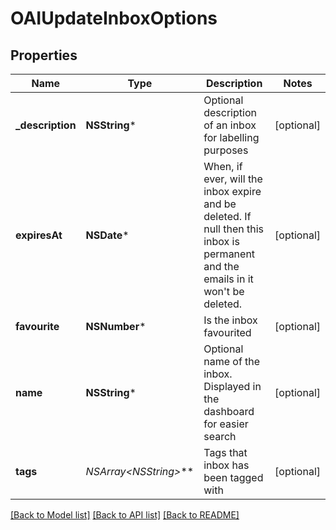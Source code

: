 # OAIUpdateInboxOptions

## Properties
Name | Type | Description | Notes
------------ | ------------- | ------------- | -------------
**_description** | **NSString*** | Optional description of an inbox for labelling purposes | [optional] 
**expiresAt** | **NSDate*** | When, if ever, will the inbox expire and be deleted. If null then this inbox is permanent and the emails in it won&#39;t be deleted. | [optional] 
**favourite** | **NSNumber*** | Is the inbox favourited | [optional] 
**name** | **NSString*** | Optional name of the inbox. Displayed in the dashboard for easier search | [optional] 
**tags** | **NSArray&lt;NSString*&gt;*** | Tags that inbox has been tagged with | [optional] 

[[Back to Model list]](../README.md#documentation-for-models) [[Back to API list]](../README.md#documentation-for-api-endpoints) [[Back to README]](../README.md)


